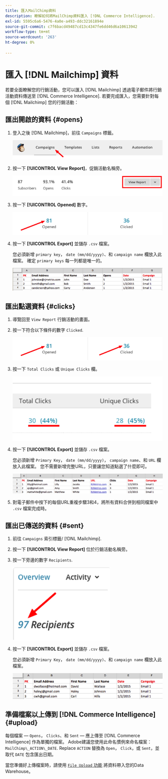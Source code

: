 ```yaml
---
title: 匯入MailChimp資料
description: 瞭解如何將MailChimp資料匯入 [!DNL Commerce Intelligence].
exl-id: 5595c6a6-5476-4a0e-a493-ddc32161894e
source-git-commit: c7f6bacd49487cd13c4347fe6dd46d6a10613942
workflow-type: tm+mt
source-wordcount: '263'
ht-degree: 0%

---
```


# 匯入 [!DNL Mailchimp] 資料

若要全面瞭解您的行銷活動，您可以匯入 [!DNL Mailchimp] 透過電子郵件將行銷活動資料傳送至 [!DNL Commerce Intelligence]. 若要完成匯入，您需要針對每個 [!DNL Mailchimp] 您的行銷活動：

## 匯出開啟的資料 {#opens}

1. 登入之後 [!DNL Mailchimp]，前往 `Campaigns` 標籤。

   ![匯入mailchimp 1](../../../assets/import-mailchimp-1.png)

1. 按一下 **[!UICONTROL View Report]**，促銷活動名稱旁。

   ![匯入mailchimp 2](../../../assets/import-mailchimp-2.png)

1. 按一下 **[!UICONTROL Opened]** 數字。

   ![匯入mailchimp 3](../../../assets/import-mailchimp-3.png)

1. 按一下 **[!UICONTROL Export]** 並儲存 `.csv` 檔案。

   您必須新增 `primary key`， `date (mm/dd/yyyy)`、和 `campaign name` 欄放入此檔案。 確定 `primary keys` 每一列都是唯一的。

   ![匯入mailchimp 4](../../../assets/import-mailchimp-4.png)

## 匯出點選資料 {#clicks}

1. 導覽回至 `View Report` 行銷活動的畫面。

1. 按一下符合以下條件的數字 `Clicked`.

   ![匯入mailchimp 5](../../../assets/import-mailchimp-5.png)

1. 按一下 `Total Clicks` 或 `Unique Clicks` 欄。

   ![匯入mailchimp 6](../../../assets/import-mailchimp-6.png)

1. 按一下 **[!UICONTROL Export]** 並儲存 `.csv` 檔案。

   您必須新增 `Primary Key`， `date (mm/dd/yyyy)`， `campaign name`、和 `URL` 欄放入此檔案。 您不需要新增完整URL，只要讓您知道點選了什麼即可。

   ![匯入mailchimp 7](../../../assets/import-mailchimp-7.png)

1. 對電子郵件中按下的每個URL重複步驟3和4，將所有資料合併到相同檔案中 `.csv` 檔案完成時。

## 匯出已傳送的資料 {#sent}

1. 前往 `Campaigns` 索引標籤/ [!DNL Mailchimp].

1. 按一下 **[!UICONTROL View Report]** 位於行銷活動名稱旁。

1. 按一下旁邊的數字 `Recipients`.

   ![匯入mailchimp 8](../../../assets/import-mailchimp-8.png)

1. 按一下 **[!UICONTROL Export]** 並儲存 `.csv` 檔案。

   您必須新增 `Primary Key`， `date (mm/dd/yyyy)`、和 `campaign name` 欄放入此檔案。

   ![匯入mailchimp 9](../../../assets/import-mailchimp-9.png)

## 準備檔案以上傳到 [!DNL Commerce Intelligence] {#upload}

每個檔案 —  `Opens`， `Clicks`、和 `Sent`  — 應上傳至 [!DNL Commerce Intelligence] 作為單獨的檔案。 Adobe建議您使用此命名慣例來命名檔案： `MailChimp\_ACTION\_DATE`. Replace `ACTION` 替換為 `Open`， `Click`，或 `Sent`，並取代 `DATE` 包含匯出日期。

當您準備好上傳檔案時，請使用 [`File Upload` 功能](../connecting-data/using-file-uploader.md) 將資料帶入您的Data Warehouse。
